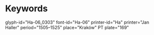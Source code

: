 # Keywords
glyph-id="Ha-06_0303"
font-id="Ha-06"
printer-id="Ha"
printer="Jan Haller"
period="1505–1525"
place="Kraków"
PT plate="169"
